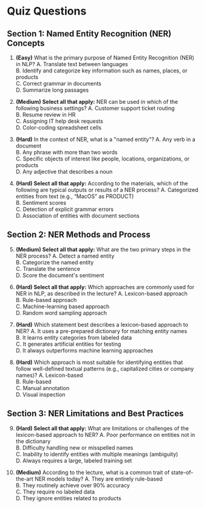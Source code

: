 # Quiz Questions

## Section 1: Named Entity Recognition (NER) Concepts

1. **(Easy)** What is the primary purpose of Named Entity Recognition (NER) in NLP?
A. Translate text between languages  
B. Identify and categorize key information such as names, places, or products  
C. Correct grammar in documents  
D. Summarize long passages  

2. **(Medium) Select all that apply:** NER can be used in which of the following business settings?
A. Customer support ticket routing  
B. Resume review in HR  
C. Assigning IT help desk requests  
D. Color-coding spreadsheet cells  

3. **(Hard)** In the context of NER, what is a "named entity"?
A. Any verb in a document  
B. Any phrase with more than two words  
C. Specific objects of interest like people, locations, organizations, or products  
D. Any adjective that describes a noun  

4. **(Hard) Select all that apply:** According to the materials, which of the following are typical outputs or results of a NER process?
A. Categorized entities from text (e.g., “MacOS” as PRODUCT)  
B. Sentiment scores  
C. Detection of explicit grammar errors  
D. Association of entities with document sections  

## Section 2: NER Methods and Process

5. **(Medium) Select all that apply:** What are the two primary steps in the NER process?
A. Detect a named entity  
B. Categorize the named entity  
C. Translate the sentence  
D. Score the document's sentiment  

6. **(Hard) Select all that apply:** Which approaches are commonly used for NER in NLP, as described in the lecture?
A. Lexicon-based approach  
B. Rule-based approach  
C. Machine-learning based approach  
D. Random word sampling approach  

7. **(Hard)** Which statement best describes a lexicon-based approach to NER?
A. It uses a pre-prepared dictionary for matching entity names  
B. It learns entity categories from labeled data  
C. It generates artificial entities for testing  
D. It always outperforms machine learning approaches  

8. **(Hard)** Which approach is most suitable for identifying entities that follow well-defined textual patterns (e.g., capitalized cities or company names)?
A. Lexicon-based  
B. Rule-based  
C. Manual annotation  
D. Visual inspection  

## Section 3: NER Limitations and Best Practices

9. **(Hard) Select all that apply:** What are limitations or challenges of the lexicon-based approach to NER?
A. Poor performance on entities not in the dictionary  
B. Difficulty handling new or misspelled names  
C. Inability to identify entities with multiple meanings (ambiguity)  
D. Always requires a large, labeled training set  

10. **(Medium)** According to the lecture, what is a common trait of state-of-the-art NER models today?
A. They are entirely rule-based  
B. They routinely achieve over 90% accuracy  
C. They require no labeled data  
D. They ignore entities related to products  

